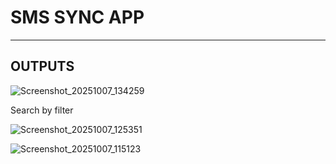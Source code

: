 # SMS SYNC APP
---
OUTPUTS
---
![Screenshot_20251007_134259](https://github.com/user-attachments/assets/00919290-2a8c-4c08-93a8-5c2232c8617d)

Search by filter

![Screenshot_20251007_125351](https://github.com/user-attachments/assets/5174514d-5d2d-4b2d-bf18-a44b59e9776b)


![Screenshot_20251007_115123](https://github.com/user-attachments/assets/e518841b-e564-4458-af46-0b0d0dc585ed)
